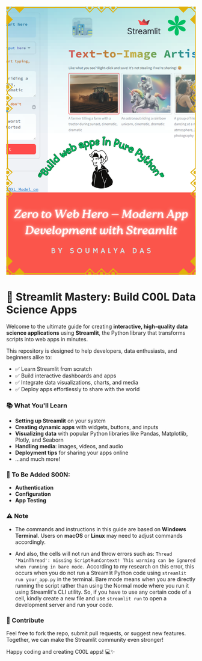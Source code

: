 ![Cover Image](media/cover.png)

# 🚀 Streamlit Mastery: Build C00L Data Science Apps

Welcome to the ultimate guide for creating **interactive, high-quality data science applications** using **Streamlit**, the Python library that transforms scripts into web apps in minutes.

This repository is designed to help developers, data enthusiasts, and beginners alike to:

- ✅ Learn Streamlit from scratch
- ✅ Build interactive dashboards and apps
- ✅ Integrate data visualizations, charts, and media
- ✅ Deploy apps effortlessly to share with the world

### 📚 What You'll Learn

- **Setting up Streamlit** on your system
- **Creating dynamic apps** with widgets, buttons, and inputs
- **Visualizing data** with popular Python libraries like Pandas, Matplotlib, Plotly, and Seaborn
- **Handling media**: images, videos, and audio
- **Deployment tips** for sharing your apps online
- ...and much more!

### 🌟 To Be Added S00N:

- **Authentication**
- **Configuration**
- **App Testing**

### ⚠️ Note

- The commands and instructions in this guide are based on **Windows Terminal**. Users on **macOS** or **Linux** may need to adjust commands accordingly.

- And also, the cells will not run and throw errors such as:
  `Thread 'MainThread': missing ScriptRunContext! This warning can be ignored when running in bare mode.`
  According to my research on this error, this occurs when you do not run a Streamlit Python code using `streamlit run your_app.py` in the terminal. Bare mode means when you are directly running the script rather than using the Normal mode where you run it using Streamlit's CLI utility. So, if you have to use any certain code of a cell, kindly create a new file and use `streamlit run` to open a development server and run your code.

### 🤝 Contribute

Feel free to fork the repo, submit pull requests, or suggest new features. Together, we can make the Streamlit community even stronger!

Happy coding and creating C00L apps! 💻✨
